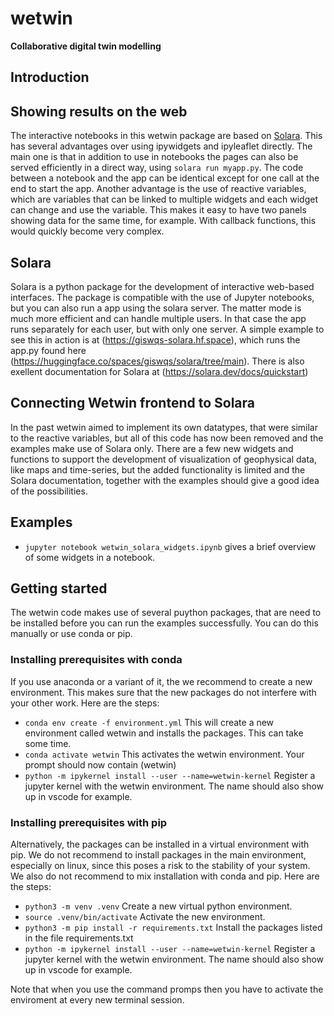 # wetwin
__Collaborative digital twin modelling__

## Introduction

## Showing results on the web

The interactive notebooks in this wetwin package are based on [Solara](https://github.com/widgetti/solara). This has several advantages over using ipywidgets and ipyleaflet directly. The main one is that in addition to use in notebooks the pages can also be served efficiently in a direct way, using `solara run myapp.py`. The code between a notebook and the app can be identical except for one call at the end to start the app. Another advantage is the use of reactive variables, which are variables that can be linked to multiple widgets and each widget can change and use the variable. This makes it easy to have two panels showing data for the same time, for example. With callback functions, this would quickly become very complex.

## Solara

Solara is a python package for the development of interactive web-based interfaces. The package is compatible with the use of Jupyter notebooks, but you can also run a app using the solara server. The matter mode is much more efficient and can handle multiple users. In that case the app runs separately for each user, but with only one server. A simple example to see this in action is at (https://giswqs-solara.hf.space), which runs the app.py found here (https://huggingface.co/spaces/giswqs/solara/tree/main). There is also exellent documentation for Solara at (https://solara.dev/docs/quickstart)

## Connecting Wetwin frontend to Solara

In the past wetwin aimed to implement its own datatypes, that were similar to the reactive variables, but all of this code has now been removed and the examples make use of Solara only. There are a few new widgets and functions to support the development of visualization of geophysical data, like maps and time-series, but the added functionality is limited and the Solara documentation, together with the examples should give a good idea of the possibilities. 
## Examples

- `jupyter notebook wetwin_solara_widgets.ipynb` gives a brief overview of some widgets in a notebook.

## Getting started

The wetwin code makes use of several puython packages, that are need to be installed before you can run the examples successfully. You can do this manually or use conda or pip.

### Installing prerequisites with conda 

If you use anaconda or a variant of it, the we recommend to create a new environment. This makes sure that the new packages do not interfere with your other work. Here are the steps:

- `conda env create -f environment.yml` This will create a new environment called wetwin and installs the packages. This can take some time.
- `conda activate wetwin` This activates the wetwin environment. Your prompt should now contain (wetwin)
- `python -m ipykernel install --user --name=wetwin-kernel` Register a jupyter kernel with the wetwin environment. The name should also show up in vscode for example.

### Installing prerequisites with pip

Alternatively, the packages can be installed in a virtual environment with pip. We do not recommend to install packages in the main environment, especially on linux, since this poses a risk to the stability of your system. We also do not recommend to mix installation with conda and pip. Here are the steps:

- `python3 -m venv .venv` Create a new virtual python environment.
- `source .venv/bin/activate` Activate the new environment.
- `python3 -m pip install -r requirements.txt` Install the packages listed in the file requirements.txt
- `python -m ipykernel install --user --name=wetwin-kernel` Register a jupyter kernel with the wetwin environment. The name should also show up in vscode for example.


Note that when you use the command promps then you have to activate the enviroment at every new terminal session.